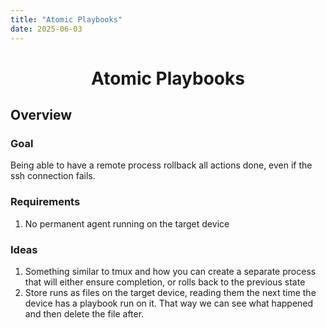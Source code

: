 ```yaml
---
title: "Atomic Playbooks"
date: 2025-06-03
---
```


<h1 style="text-align: center;">Atomic Playbooks</h1>

## Overview

### Goal
Being able to have a remote process rollback all actions done, even if the
ssh connection fails.

### Requirements
1. No permanent agent running on the target device

### Ideas
1. Something similar to tmux and how you can create a separate process that will
   either ensure completion, or rolls back to the previous state
2. Store runs as files on the target device, reading them the next time the
   device has a playbook run on it. That way we can see what happened and then
    delete the file after.
